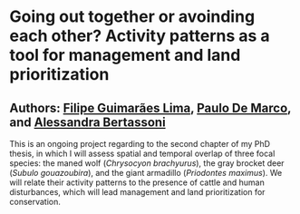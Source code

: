 
# Going out together or avoinding each other? Activity patterns as a tool for management and land prioritization

## Authors: [Filipe Guimarães Lima](https://orcid.org/0000-0001-5383-2845), [Paulo De Marco](https://orcid.org/0000-0002-3628-6405), and [Alessandra Bertassoni](https://orcid.org/0000-0002-4806-579X)

This is an ongoing project regarding to the second chapter of my PhD
thesis, in which I will assess spatial and temporal overlap of three
focal species: the maned wolf (*Chrysocyon brachyurus*), the gray
brocket deer (*Subulo gouazoubira*), and the giant armadillo
(*Priodontes maximus*). We will relate their activity patterns to the
presence of cattle and human disturbances, which will lead management
and land prioritization for conservation.
